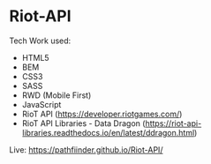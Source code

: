# Riot-API

Tech Work used:
- HTML5
- BEM
- CSS3
- SASS
- RWD (Mobile First)
- JavaScript
- RioT API (https://developer.riotgames.com/)
- RioT API Libraries - Data Dragon (https://riot-api-libraries.readthedocs.io/en/latest/ddragon.html)



Live: https://pathfiinder.github.io/Riot-API/
